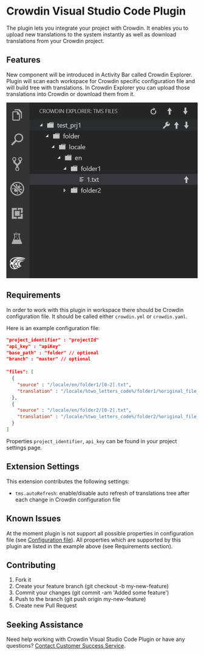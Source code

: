 # Crowdin Visual Studio Code Plugin

The plugin lets you integrate your project with Crowdin. It enables you to upload new translations to the system instantly as well as download translations from your Crowdin project.

## Features

New component will be introduced in Activity Bar called Crowdin Explorer.
Plugin will scan each workspace for Crowdin specific configuration file and will build tree with translations.
In Crowdin Explorer you can upload those translations into Crowdin or download them from it.

![Plugin](resources/plugin.png)

## Requirements

In order to work with this plugin in workspace there should be Crowdin configuration file. It should be called either `crowdin.yml` or `crowdin.yaml`.

Here is an example configuration file:

```json
"project_identifier" : "projectId"
"api_key" : "apiKey"
"base_path" : "folder" // optional
"branch" : "master" // optional

"files": [
  {
    "source" : "/locale/en/folder1/[0-2].txt",
    "translation" : "/locale/%two_letters_code%/folder1/%original_file_name%"
  },
  {
    "source" : "/locale/en/folder2/[0-2].txt",
    "translation" : "/locale/%two_letters_code%/folder2/%original_file_name%"
  }
]
```

Properties `project_identifier`, `api_key` can be found in your project settings page.

## Extension Settings

This extension contributes the following settings:

* `tms.autoRefresh`: enable/disable auto refresh of translations tree after each change in Crowdin configuration file

## Known Issues

At the moment plugin is not support all possible properties in configuration file (see [Configuration file](https://support.crowdin.com/configuration-file/)). All properties which are supported by this plugin are listed in the example above (see Requirements section).

## Contributing

1. Fork it
2. Create your feature branch (git checkout -b my-new-feature)
3. Commit your changes (git commit -am 'Added some feature')
4. Push to the branch (git push origin my-new-feature)
5. Create new Pull Request

## Seeking Assistance

Need help working with Crowdin Visual Studio Code Plugin or have any questions?
[Contact Customer Success Service](https://crowdin.com/contacts).
